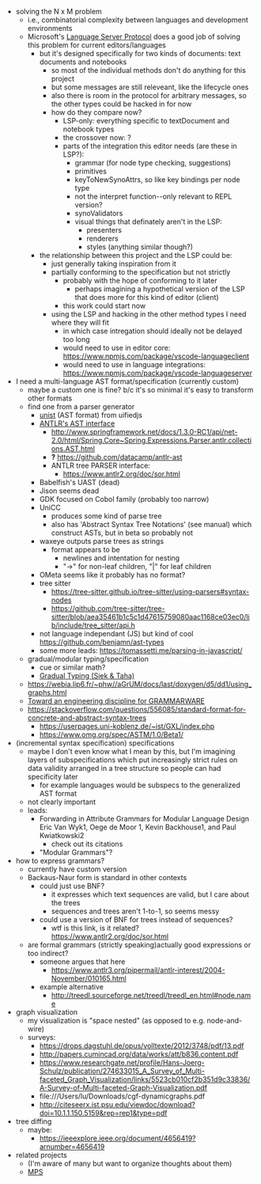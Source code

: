 * solving the N x M problem
  * i.e., combinatorial complexity between languages and development environments
  * Microsoft's [Language Server Protocol](https://github.com/microsoft/language-server-protocol) does a good job of solving this problem for current editors/languages
    * but it's designed specifically for two kinds of documents: text documents and notebooks
      * so most of the individual methods don't do anything for this project
      * but some messages are still releveant, like the lifecycle ones
      * also there is room in the protocol for arbitrary messages, so the other types could be hacked in for now
      * how do they compare now?
        * LSP-only: everything specific to textDocument and notebook types
        * the crossover now: ?
        * parts of the integration this editor needs (are these in LSP?):
          * grammar (for node type checking, suggestions)
          * primitives
          * keyToNewSynoAttrs, so like key bindings per node type
          * not the interpret function--only relevant to REPL version?
          * synoValidators
          * visual things that definately aren't in the LSP:
            * presenters
            * renderers
            * styles (anything similar though?)
    * the relationship between this project and the LSP could be:
      * just generally taking inspiration from it
      * partially conforming to the specification but not strictly
        * probably with the hope of conforming to it later
          * perhaps imagining a hypothetical version of the LSP that does more for this kind of editor (client)
        * this work could start now
      * using the LSP and hacking in the other method types I need where they will fit
        * in which case intregation should ideally not be delayed too long
        * would need to use in editor core: https://www.npmjs.com/package/vscode-languageclient
        * would need to use in language integrations: https://www.npmjs.com/package/vscode-languageserver
* I need a multi-language AST format/specification (currently custom)
  * maybe a custom one is fine? b/c it's so minimal it's easy to transform other formats
  * find one from a parser generator
    * [unist](https://github.com/syntax-tree/unist) (AST format) from uifiedjs
    * [ANTLR's AST interface](https://www.antlr2.org/javadoc/antlr/collections/AST.html)
      * http://www.springframework.net/docs/1.3.0-RC1/api/net-2.0/html/Spring.Core~Spring.Expressions.Parser.antlr.collections.AST.html
      * **?** https://github.com/datacamp/antlr-ast
      * ANTLR tree PARSER interface:
        * https://www.antlr2.org/doc/sor.html
    * Babelfish's UAST (dead)
    * Jison seems dead
    * GDK focused on Cobol family (probably too narrow)
    * UniCC
      * produces some kind of parse tree
      * also has 'Abstract Syntax Tree Notations' (see manual) which construct ASTs, but in beta so probably not
    * waxeye outputs parse trees as strings
      * format appears to be
        * newlines and intentation for nesting
        * "->" for non-leaf children, "|" for leaf children
    * OMeta seems like it probably has no format?
    * tree sitter
      * https://tree-sitter.github.io/tree-sitter/using-parsers#syntax-nodes
      * https://github.com/tree-sitter/tree-sitter/blob/aea35461b1c5c1d47615759080aac1168ce03ec0/lib/include/tree_sitter/api.h
    * not language independant (JS) but kind of cool https://github.com/benjamn/ast-types
    * some more leads: https://tomassetti.me/parsing-in-javascript/
  * gradual/modular typing/specification
    * cue or similar math?
    * [Gradual Typing (Siek & Taha)](http://scheme2006.cs.uchicago.edu/13-siek.pdf)
  * https://webia.lip6.fr/~phw//aGrUM/docs/last/doxygen/d5/dd1/using_graphs.html
  * [Toward an engineering discipline for GRAMMARWARE](https://www.cs.vu.nl/grammarware/agenda/paper.pdf)
  * https://stackoverflow.com/questions/556085/standard-format-for-concrete-and-abstract-syntax-trees
    * https://userpages.uni-koblenz.de/~ist/GXL/index.php
    * https://www.omg.org/spec/ASTM/1.0/Beta1/
* (incremental syntax specification) specifications
  * maybe I don't even know what I mean by this, but I'm imagining layers of subspecifications which put increasingly strict rules on data validity arranged in a tree structure so people can had specificity later
    * for example languages would be subspecs to the generalized AST format
  * not clearly important
  * leads:
    * Forwarding in Attribute Grammars for Modular Language Design Eric Van Wyk1, Oege de Moor 1, Kevin Backhouse1, and Paul Kwiatkowski2
      * check out its citations
    * "Modular Grammars"?
* how to express grammars?
  * currently have custom version
  * Backaus-Naur form is standard in other contexts
    * could just use BNF?
      * it expresses which text sequences are valid, but I care about the trees
      * sequences and trees aren't 1-to-1, so seems messy
    * could use a version of BNF for trees instead of sequences?
      * wtf is this link, is it related? https://www.antlr2.org/doc/sor.html
  * are formal grammars (strictly speaking)actually good expressions or too indirect?
    * someone argues that here
      * https://www.antlr3.org/pipermail/antlr-interest/2004-November/010165.html
    * example alternative
      * http://treedl.sourceforge.net/treedl/treedl_en.html#node.name
* graph visualization 
  * my visualization is "space nested" (as opposed to e.g. node-and-wire)
  * surveys:
    * https://drops.dagstuhl.de/opus/volltexte/2012/3748/pdf/13.pdf
    * http://papers.cumincad.org/data/works/att/b836.content.pdf
    * https://www.researchgate.net/profile/Hans-Joerg-Schulz/publication/274633015_A_Survey_of_Multi-faceted_Graph_Visualization/links/5523cb010cf2b351d9c33836/A-Survey-of-Multi-faceted-Graph-Visualization.pdf
    * file:///Users/lu/Downloads/cgf-dynamicgraphs.pdf
    * http://citeseerx.ist.psu.edu/viewdoc/download?doi=10.1.1.150.5159&rep=rep1&type=pdf
* tree diffing
  * maybe:
      * https://ieeexplore.ieee.org/document/4656419?arnumber=4656419
* related projects
  * (I'm aware of many but want to organize thoughts about them)
  * [MPS](https://www.jetbrains.com/help/mps/language-definition.html)